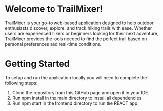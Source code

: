 # Welcome to TrailMixer!

TrailMixer is your go-to web-based application designed to help outdoor enthusiasts discover, explore, and track hiking trails with ease. Whether users are experienced hikers or beginners looking for their next adventure, TrailMixer provides the tools needed to find the perfect trail based on personal preferences and real-time conditions.

# Getting Started

To setup and run the application locally you will need to complete the following steps:

  1. Clone the repository from this GitHub page and open it in your IDE.
  2. Run npm install in the main directory to install all dependencies.
  3. Run npm start in the frontend directory to run the REACT app.
